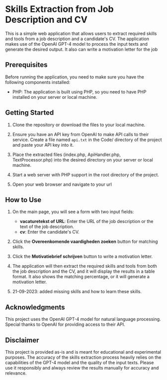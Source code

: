 # Skills Extraction from Job Description and CV

This is a simple web application that allows users to extract required skills and tools from a job description and a candidate's CV. The application makes use of the OpenAI GPT-4 model to process the input texts and generate the desired output. It also can write a motivation letter for the job

## Prerequisites

Before running the application, you need to make sure you have the following components installed:

- PHP: The application is built using PHP, so you need to have PHP installed on your server or local machine.

## Getting Started

1. Clone the repository or download the files to your local machine.

2. Ensure you have an API key from OpenAI to make API calls to their service. Create a file named `api.txt` in the Code/ directory of the project and paste your API key into it.

3. Place the extracted files (index.php, ApiHandler.php, TextProcessor.php) into the desired directory on your server or local machine.

4. Start a web server with PHP support in the root directory of the project.

5. Open your web browser and navigate to your url

## How to Use

1. On the main page, you will see a form with two input fields:
   - **vacaturetekst of URL**: Enter the URL of the job description or the text of the job description.
   - **cv**: Enter the candidate's CV.

2. Click the **Overeenkomende vaardigheden zoeken** button for matching skills.
3. Click the **Motivatiebrief schrijven** button to write a motivation letter.

4. The application will then extract the required skills and tools from both the job description and the CV, and it will display the results in a table format. It also shows the matching percentage, or it will generate a motivation letter.
5. 21-09-2023: added missing skills and how to learn these skills.


## Acknowledgments

This project uses the OpenAI GPT-4 model for natural language processing. Special thanks to OpenAI for providing access to their API.

## Disclaimer

This project is provided as-is and is meant for educational and experimental purposes. The accuracy of the skills extraction process heavily relies on the capabilities of the GPT-4 model and the quality of the input texts. Please use it responsibly and always review the results manually for accuracy and relevance.
